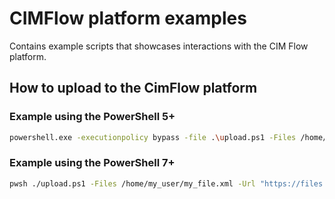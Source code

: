 # CIMFlow platform examples

Contains example scripts that showcases interactions with the CIM Flow platform.

## How to upload to the CimFlow platform

### Example using the PowerShell 5+

```sh
powershell.exe -executionpolicy bypass -file .\upload.ps1 -Files /home/my_user/my_file.xml -Url "https://files.customer_name.cimflow.net/input" -Username "my_username" -Password "mypassword"
```

### Example using the PowerShell 7+

```sh
pwsh ./upload.ps1 -Files /home/my_user/my_file.xml -Url "https://files.customer_name.cimflow.net/input" -Username "my_username" -Password "mypassword"
```
